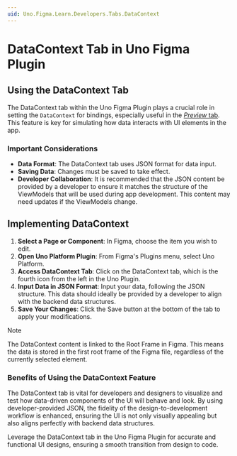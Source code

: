 ```yaml
---
uid: Uno.Figma.Learn.Developers.Tabs.DataContext
---
```


# DataContext Tab in Uno Figma Plugin

## Using the DataContext Tab

The DataContext tab within the Uno Figma Plugin plays a crucial role in setting the `DataContext` for bindings, especially useful in the [*Preview* tab](preview-tab.md). This feature is key for simulating how data interacts with UI elements in the app.

### Important Considerations
- **Data Format**: The DataContext tab uses JSON format for data input.
- **Saving Data**: Changes must be saved to take effect.
- **Developer Collaboration**: It is recommended that the JSON content be provided by a developer to ensure it matches the structure of the ViewModels that will be used during app development. This content may need updates if the ViewModels change.

## Implementing DataContext

1. **Select a Page or Component**: In Figma, choose the item you wish to edit.
2. **Open Uno Platform Plugin**: From Figma's Plugins menu, select Uno Platform.
3. **Access DataContext Tab**: Click on the DataContext tab, which is the fourth icon from the left in the Uno Plugin.
4. **Input Data in JSON Format**: Input your data, following the JSON structure. This data should ideally be provided by a developer to align with the backend data structures.
5. **Save Your Changes**: Click the Save button at the bottom of the tab to apply your modifications. 

> [!NOTE]
> The DataContext content is linked to the Root Frame in Figma. This means the data is stored in the first root frame of the Figma file, regardless of the currently selected element.

### Benefits of Using the DataContext Feature

The DataContext tab is vital for developers and designers to visualize and test how data-driven components of the UI will behave and look. By using developer-provided JSON, the fidelity of the design-to-development workflow is enhanced, ensuring the UI is not only visually appealing but also aligns perfectly with backend data structures.

Leverage the DataContext tab in the Uno Figma Plugin for accurate and functional UI designs, ensuring a smooth transition from design to code.
